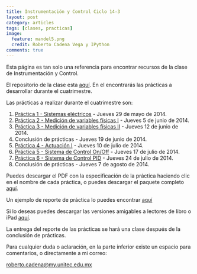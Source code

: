 ```yaml
---
title: Instrumentación y Control Ciclo 14-3
layout: post
category: articles
tags: [clases, practicas]
image:
  feature: mandel5.png
  credit: Roberto Cadena Vega y IPython
comments: true
---
```


Esta página es tan solo una referencia para encontrar recursos de la clase de Instrumentación y Control.

El repositorio de la clase esta [aquí](https://github.com/robblack007/clase-instrumentacion-control). En el encontrarás las prácticas a desarrollar durante el cuatrimestre.

Las prácticas a realizar durante el cuatrimestre son:

1. [Práctica 1 - Sistemas eléctricos](https://github.com/robblack007/clase-instrumentacion-control/blob/master/Practicas/PDF's/Practica1.pdf?raw=true) - Jueves 29 de mayo de 2014.
2. [Práctica 2 - Medición de variables físicas I](https://github.com/robblack007/clase-instrumentacion-control/blob/master/Practicas/PDF's/Practica2.pdf?raw=true) - Jueves 5 de junio de 2014.
3. [Práctica 3 - Medición de variables físicas II](https://github.com/robblack007/clase-instrumentacion-control/blob/master/Practicas/PDF's/Practica3.pdf?raw=true) - Jueves 12 de junio de 2014.
4. Conclusión de prácticas - Jueves 19 de junio de 2014.
5. [Práctica 4 - Actuación I](https://github.com/robblack007/clase-instrumentacion-control/blob/master/Practicas/PDF's/Practica4.pdf?raw=true) - Jueves 10 de julio de 2014.
6. [Práctica 5 - Sistema de Control On/Off](https://github.com/robblack007/clase-instrumentacion-control/blob/master/Practicas/PDF's/Practica5.pdf?raw=true) - Jueves 17 de julio de 2014.
7. [Práctica 6 - Sistema de Control PID](https://github.com/robblack007/clase-instrumentacion-control/blob/master/Practicas/PDF's/Practica6.pdf?raw=true) - Jueves 24 de julio de 2014.
8. Conclusión de prácticas - Jueves 7 de agosto de 2014.

Puedes descargar el PDF con la especificación de la práctica haciendo clic en el nombre de cada práctica, o puedes descargar el paquete completo [aquí](https://github.com/robblack007/clase-instrumentacion-control/archive/v2.1.zip).

Un ejemplo de reporte de práctica lo puedes encontrar [aquí](https://github.com/robblack007/clase-instrumentacion-control/blob/master/Practicas/PDF's/EjemploReporte.pdf?raw=true)

Si lo deseas puedes descargar las versiones amigables a lectores de libro o iPad [aquí](https://github.com/robblack007/clase-instrumentacion-control/archive/ebook2.1.zip).

La entrega del reporte de las prácticas se hará una clase después de la conclusión de prácticas.

Para cualquier duda o aclaración, en la parte inferior existe un espacio para comentarios, o directamente a mi correo:

roberto.cadena@my.unitec.edu.mx
